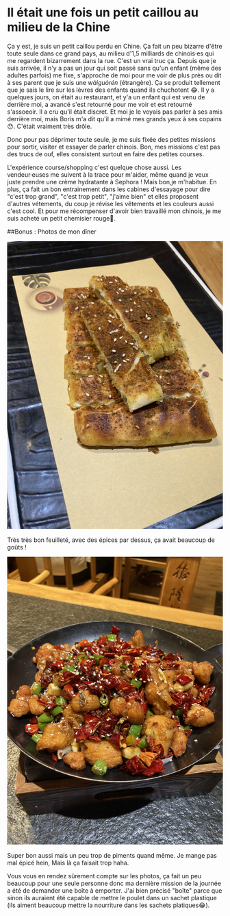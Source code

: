 # Il était une fois un petit caillou au milieu de la Chine

<petit-caillou src="assets/caillou.png" width="50" height="50">

Ça y est, je suis un petit caillou perdu en Chine. Ça fait un peu bizarre d'être toute seule dans ce grand pays, au milieu d'1,5 milliards de chinois·es qui me regardent bizarrement dans la rue. C'est un vrai truc ça. Depuis que je suis arrivée, il n'y a pas un jour qui soit passé sans qu'un enfant (même des adultes parfois) me fixe, s'approche de moi pour me voir de plus près ou dit à ses parent que je suis une *wàiguórén* (étrangère). Ça se produit tellement que je sais le lire sur les lèvres des enfants quand ils chuchotent 😂. 
Il y a quelques jours, on était au restaurant, et y'a un enfant qui est venu de derrière moi, a avancé s'est retourné pour me voir et est retourné s'assoeoir. Il a cru qu'il était discret. Et moi je le voyais pas parler à ses amis derrière moi, mais Boris m'a dit qu'il a mimé mes grands yeux à ses copains😯. C'était vraiment très drôle. 

Donc pour pas déprimer toute seule, je me suis fixée des petites missions pour sortir, visiter et essayer de parler chinois. Bon, mes missions c'est pas des trucs de ouf, elles consistent surtout en faire des petites courses. 

L'expérience course/shopping c'est quelque chose aussi. Les vendeur·euses me suivent à la trace pour m'aider, même quand je veux juste prendre une crème hydratante à Sephora ! Mais bon,je m'habitue. En plus, ça fait un bon entrainement dans les cabines d'essayage pour dire "c'est trop grand", "c'est trop petit", "j'aime bien" et elles proposent d'autres vétements, du coup je révise les vêtements et les couleurs aussi c'est cool.
Et pour me récompenser d'avoir bien travaillé mon chinois, je me suis acheté un petit chemisier rouge🙂.

##Bonus : Photos de mon dîner

![Photo feuilleté scallions](assets/IMG_4081.jpeg)

Très très bon feuilleté, avec des épices par dessus, ça avait beaucoup de goûts !

![Photo poulet au piment](assets/IMG_4080.jpeg)

Super bon aussi mais un peu trop de piments quand même. Je mange pas mal épicé hein, Mais là ça faisait trop haha. 

Vous vous en rendez sûrement compte sur les photos, ça fait un peu beaucoup pour une seule personne donc ma dernière mission de la journée a été de demander une boîte à emporter. J'ai bien précisé "boîte" parce que sinon ils auraient été capable de mettre le poulet dans un sachet plastique (ils aiment beaucoup mettre la nourriture dans les sachets platiques😂).

